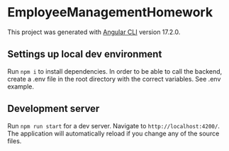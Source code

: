 # EmployeeManagementHomework

This project was generated with [Angular CLI](https://github.com/angular/angular-cli) version 17.2.0.

## Settings up local dev environment

Run `npm i` to install dependencies.
In order to be able to call the backend, create a .env file in the root directory with the correct variables. See .env example.

## Development server

Run `npm run start` for a dev server. Navigate to `http://localhost:4200/`. The application will automatically reload if you change any of the source files.
